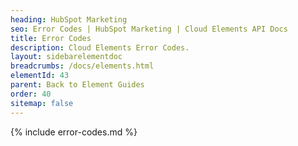 ```yaml
---
heading: HubSpot Marketing
seo: Error Codes | HubSpot Marketing | Cloud Elements API Docs
title: Error Codes
description: Cloud Elements Error Codes.
layout: sidebarelementdoc
breadcrumbs: /docs/elements.html
elementId: 43
parent: Back to Element Guides
order: 40
sitemap: false
---
```


{% include error-codes.md %}
